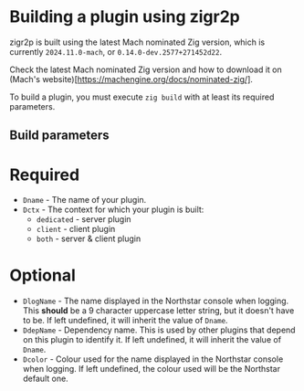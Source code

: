 # Building a plugin using zigr2p

zigr2p is built using the latest Mach nominated Zig version, which is currently `2024.11.0-mach`, or `0.14.0-dev.2577+271452d22`.

Check the latest Mach nominated Zig version and how to download it on (Mach's website)[https://machengine.org/docs/nominated-zig/].

To build a plugin, you must execute `zig build` with at least its required parameters.

## Build parameters

# Required

- `Dname` - The name of your plugin.
- `Dctx` - The context for which your plugin is built:
    - `dedicated` - server plugin
    - `client` - client plugin
    - `both` - server & client plugin

# Optional

- `DlogName` - The name displayed in the Northstar console when logging. This **should** be a 9 character uppercase letter string, but it doesn't have to be. If left undefined, it will inherit the value of `Dname`.
- `DdepName` - Dependency name. This is used by other plugins that depend on this plugin to identify it. If left undefined, it will inherit the value of `Dname`.
- `Dcolor` - Colour used for the name displayed in the Northstar console when logging. If left undefined, the colour used will be the Northstar default one.